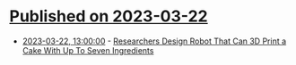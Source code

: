# [Published on 2023-03-22](index.md)

* [2023-03-22, 13:00:00](https://hardware.slashdot.org/story/23/03/22/051258/researchers-design-robot-that-can-3d-print-a-cake-with-up-to-seven-ingredients?utm_source=rss1.0mainlinkanon&utm_medium=feed) - [Researchers Design Robot That Can 3D Print a Cake With Up To Seven Ingredients](https://hardware.slashdot.org/story/23/03/22/051258/researchers-design-robot-that-can-3d-print-a-cake-with-up-to-seven-ingredients?utm_source=rss1.0mainlinkanon&utm_medium=feed)
